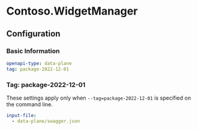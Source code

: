 # Contoso.WidgetManager

## Configuration

### Basic Information

```yaml
openapi-type: data-plane
tag: package-2022-12-01
```

### Tag: package-2022-12-01

These settings apply only when `--tag=package-2022-12-01` is specified on the command line.

```yaml $(tag) == 'package-2022-12-01'
input-file:
  - data-plane/swagger.json
```
